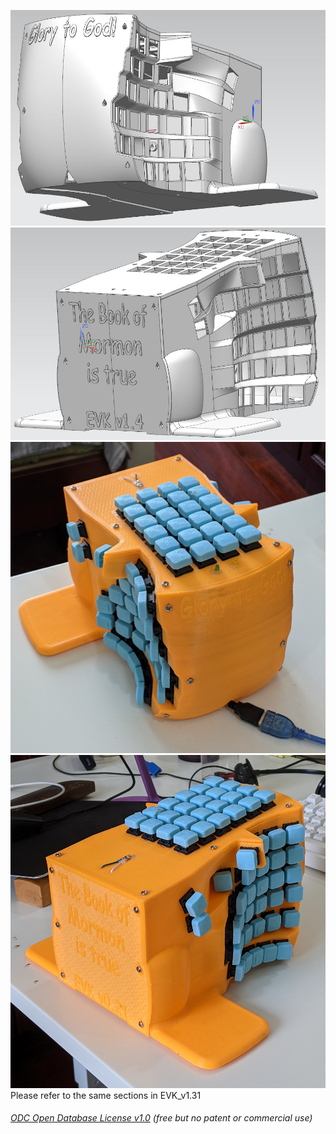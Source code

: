 ![](Case0.jpg)  
![](Case1.jpg)  
![](Keyboard0.jpg)  
![](Keyboard1.jpg)  
Please refer to the same sections in EVK_v1.31


###### [ODC Open Database License v1.0](https://choosealicense.com/appendix/)  (free but no patent or commercial use)
